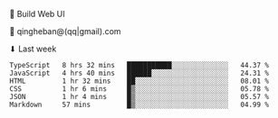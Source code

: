 🧙 Build Web UI

📧 qingheban@(qq|gmail).com

⬇ Last week

<!--START_SECTION:waka-->

```text
TypeScript   8 hrs 32 mins   ███████████░░░░░░░░░░░░░░   44.37 %
JavaScript   4 hrs 40 mins   ██████░░░░░░░░░░░░░░░░░░░   24.31 %
HTML         1 hr 32 mins    ██░░░░░░░░░░░░░░░░░░░░░░░   08.01 %
CSS          1 hr 6 mins     █▒░░░░░░░░░░░░░░░░░░░░░░░   05.78 %
JSON         1 hr 4 mins     █▒░░░░░░░░░░░░░░░░░░░░░░░   05.57 %
Markdown     57 mins         █▒░░░░░░░░░░░░░░░░░░░░░░░   04.99 %
```

<!--END_SECTION:waka-->

<!--
**banqinghe/banqinghe** is a ✨ _special_ ✨ repository because its `README.md` (this file) appears on your GitHub profile.

Here are some ideas to get you started:

- 🔭 I’m currently working on ...
- 🌱 I’m currently learning ...
- 👯 I’m looking to collaborate on ...
- 🤔 I’m looking for help with ...
- 💬 Ask me about ...
- 📫 How to reach me: ...
- 😄 Pronouns: ...
- ⚡ Fun fact: ...
-->
